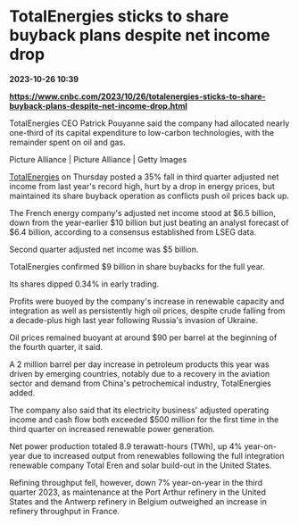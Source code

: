 # TotalEnergies sticks to share buyback plans despite net income drop

**2023-10-26 10:39**

**https://www.cnbc.com/2023/10/26/totalenergies-sticks-to-share-buyback-plans-despite-net-income-drop.html**

TotalEnergies CEO Patrick Pouyanne said the company had allocated nearly one-third of its capital expenditure to low-carbon technologies, with the remainder spent on oil and gas.

Picture Alliance | Picture Alliance | Getty Images

[TotalEnergies](https://www.cnbc.com/quotes/TTE-FR/) on Thursday posted a 35% fall in third quarter adjusted net income from last year's record high, hurt by a drop in energy prices, but maintained its share buyback operation as conflicts push oil prices back up.

The French energy company's adjusted net income stood at $6.5 billion, down from the year-earlier $10 billion but just beating an analyst forecast of $6.4 billion, according to a consensus established from LSEG data.

Second quarter adjusted net income was $5 billion.

TotalEnergies confirmed $9 billion in share buybacks for the full year.

Its shares dipped 0.34% in early trading.

Profits were buoyed by the company's increase in renewable capacity and integration as well as persistently high oil prices, despite crude falling from a decade-plus high last year following Russia's invasion of Ukraine.

Oil prices remained buoyant at around $90 per barrel at the beginning of the fourth quarter, it said.

A 2 million barrel per day increase in petroleum products this year was driven by emerging countries, notably due to a recovery in the aviation sector and demand from China's petrochemical industry, TotalEnergies added.

The company also said that its electricity business' adjusted operating income and cash flow both exceeded $500 million for the first time in the third quarter on increased renewable power generation.

Net power production totaled 8.9 terawatt-hours (TWh), up 4% year-on-year due to increased output from renewables following the full integration renewable company Total Eren and solar build-out in the United States.

Refining throughput fell, however, down 7% year-on-year in the third quarter 2023, as maintenance at the Port Arthur refinery in the United States and the Antwerp refinery in Belgium outweighed an increase in refinery throughput in France.
